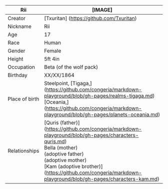 Rii      | [IMAGE]
---------|-------------
Creator | [Txuritan] (https://github.com/Txuritan)
Nickname | Rii
Age | 17
Race | Human
Gender | Female
Height | 5ft 4in 
Occupation | Beta (of the wolf pack)
Birthday | XX/XX/1864
Place of birth | Steelpoint, [Tigaga,] (https://github.com/congeria/markdown-playground/blob/gh-pages/realms-tigaga.md) <br/> [Oceania,] (https://github.com/congeria/markdown-playground/blob/gh-pages/planets-oceania.md)
Relationships | [Quris (father)] (https://github.com/congeria/markdown-playground/blob/gh-pages/characters-quris.md) <br/> Bella (mother) <br/> (adoptive father) <br/> (adoptive mother) <br/> [Kam (adoptive brother)] (https://github.com/congeria/markdown-playground/blob/gh-pages/characters-kam.md)

